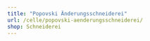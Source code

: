 ```yaml
---
title: "Popovski Änderungsschneiderei"
url: /celle/popovski-aenderungsschneiderei/
shop: Schneiderei
---
```


